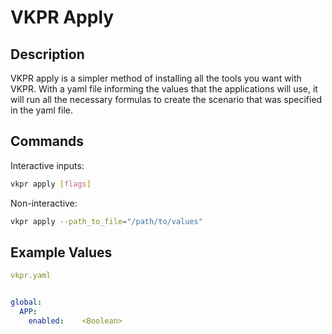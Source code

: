 # VKPR Apply

## Description

VKPR apply is a simpler method of installing all the tools you want with VKPR. With a yaml file informing the values that the applications will use, it will run all the necessary formulas to create the scenario that was specified in the yaml file.

## Commands

Interactive inputs:

```bash
vkpr apply [flags]
```

Non-interactive:

```bash
vkpr apply --path_to_file="/path/to/values"
```

## Example Values

```yaml
vkpr.yaml
```
```yaml

global:
  APP:
    enabled:    <Boolean>
```
